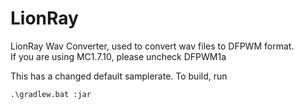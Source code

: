 LionRay
=======

LionRay Wav Converter, used to convert wav files to DFPWM format.  
If you are using MC1.7.10, please uncheck DFPWM1a

This has a changed default samplerate. To build, run

```
.\gradlew.bat :jar
```